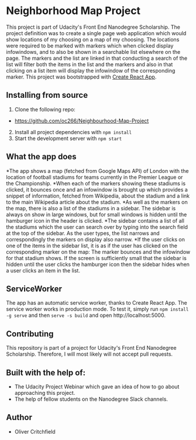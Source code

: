 # Neighborhood Map Project
This project is part of Udacity's Front End Nanodegree Scholarship.
The project definition was to create a single page web application which would show locations of my choosing on a map of my choosing. The locations were required to be marked with markers which when clicked display infowindows, and to also be shown in a searchable list elsewhere on the page. The markers and the list are linked in that conducting a search of the list will filter both the items in the list and the markers and also in that clicking on a list item will display the infowindow of the corresponding marker.
This project was bootstrapped with [Create React App](https://github.com/facebookincubator/create-react-app).

## Installing from source
1. Clone the following repo:
 * https://github.com/oc266/Neighbourhood-Map-Project
2. Install all project dependencies with `npm install`
3. Start the development server with `npm start`

## What the app does
*The app shows a map (fetched from Google Maps API) of London with the location of football stadiums for teams currently in the Premier League or the Championship.
*When each of the markers showing these stadiums is clicked, it bounces once and an infowindow is brought up which provides a snippet of information, fetched from Wikipedia, about the stadium and a link to the main Wikipedia article about the stadium.
*As well as the markers on the map, there is also a list of the stadiums in a sidebar. The sidebar is always on show in large windows, but for small windows is hidden until the hamburger icon in the header is clicked.
*The sidebar contains a list of all the stadiums which the user can search over by typing into the search field at the top of the sidebar. As the user types, the list narrows and correspondingly the markers on display also narrow.
*If the user clicks on one of the items in the sidebar list, it is as if the user has clicked on the corresponding marker on the map: The marker bounces and the infowindow for that stadium shows. If the screen is sufficiently small that the sidebar is hidden until the user clicks the hamburger icon then the sidebar hides when a user clicks an item in the list.

## ServiceWorker
The app has an automatic service worker, thanks to Create React App.
The service worker works in production mode. To test it, simply run `npm install -g serve` and then `serve -s build` and open http://localhost:5000.

## Contributing
This repository is part of a project for Udacity's Front End Nanodegree Scholarship. Therefore, I will most likely will not accept pull requests.

## Built with the help of:
* The Udacity Project Webinar which gave an idea of how to go about approaching this project.
* The help of fellow students on the Nanodegree Slack channels.

## Author
* Oliver Critchfield
